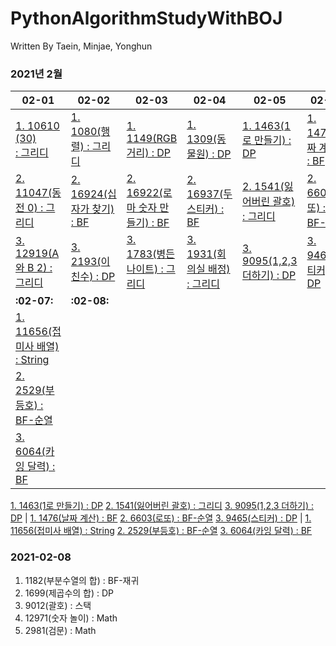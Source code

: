 # PythonAlgorithmStudyWithBOJ

 Written By Taein, Minjae, Yonghun

### 2021년 2월
|**02-01**|**02-02**|**02-03**|**02-04**|**02-05**|**02-06**
|------|------|------|------|------|------
|[1. 10610<br>(30)<br> : 그리디](https://www.acmicpc.net/problem/10610)|[1. 1080(행렬) : 그리디](https://www.acmicpc.net/problem/1080)|[1. 1149(RGB 거리) : DP](https://www.acmicpc.net/problem/1149)|[1. 1309(동물원) : DP](https://www.acmicpc.net/problem/1309)|[1. 1463(1로 만들기) : DP](https://www.acmicpc.net/problem/1463)|[1. 1476(날짜 계산) : BF](https://www.acmicpc.net/problem/1476)
|[2. 11047(동전 0) : 그리디](https://www.acmicpc.net/problem/11047)|[2. 16924(십자가 찾기) : BF](https://www.acmicpc.net/problem/16924)|[2. 16922(로마 숫자 만들기) : BF](https://www.acmicpc.net/problem/16922)|[2. 16937(두 스티커) : BF](https://www.acmicpc.net/problem/16937)|[2. 1541(잃어버린 괄호) : 그리디](https://www.acmicpc.net/problem/1541)|[2. 6603(로또) : BF-순열](https://www.acmicpc.net/problem/6603)
|[3. 12919(A와 B 2) : 그리디](https://www.acmicpc.net/problem/12919)|[3. 2193(이친수) : DP](https://www.acmicpc.net/problem/2193)|[3. 1783(병든 나이트) : 그리디](https://www.acmicpc.net/problem/1783)|[3. 1931(회의실 배정) : 그리디](https://www.acmicpc.net/problem/1931)|[3. 9095(1,2,3 더하기) : DP](https://www.acmicpc.net/problem/9095)|[3. 9465(스티커) : DP](https://www.acmicpc.net/problem/9465)
|**:02-07:**|**:02-08:**|
[1. 11656(접미사 배열) : String](https://www.acmicpc.net/problem/11656)|
[2. 2529(부등호) : BF-순열](https://www.acmicpc.net/problem/2529)|
[3. 6064(카잉 달력) : BF](https://www.acmicpc.net/problem/6064)|


[1. 1463(1로 만들기) : DP](https://www.acmicpc.net/problem/1463)
[2. 1541(잃어버린 괄호) : 그리디](https://www.acmicpc.net/problem/1541)
[3. 9095(1,2,3 더하기) : DP](https://www.acmicpc.net/problem/9095)
|
[1. 1476(날짜 계산) : BF](https://www.acmicpc.net/problem/1476)
[2. 6603(로또) : BF-순열](https://www.acmicpc.net/problem/6603)
[3. 9465(스티커) : DP](https://www.acmicpc.net/problem/9465)
|
[1. 11656(접미사 배열) : String](https://www.acmicpc.net/problem/11656)
[2. 2529(부등호) : BF-순열](https://www.acmicpc.net/problem/2529)
[3. 6064(카잉 달력) : BF](https://www.acmicpc.net/problem/6064)

### 2021-02-08
 1. 1182(부분수열의 합) : BF-재귀
 2. 1699(제곱수의 합) : DP
 3. 9012(괄호) : 스택
 4. 12971(숫자 놀이) : Math
 5. 2981(검문) : Math
